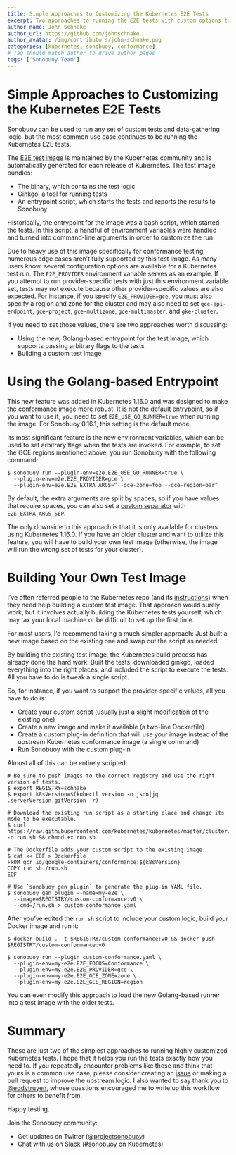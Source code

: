 ```yaml
---
title: Simple Approaches to Customizing the Kubernetes E2E Tests
excerpt: Two approaches to running the E2E tests with custom options to support your workflow.
author_name: John Schnake
author_url: https://github.com/johnschnake
author_avatar: /img/contributors/john-schnake.png
categories: [kubernetes, sonobuoy, conformance]
# Tag should match author to drive author pages
tags: ['Sonobuoy Team']
---
```


# Simple Approaches to Customizing the Kubernetes E2E Tests

Sonobuoy can be used to run any set of custom tests and data-gathering logic, but the most common use case continues to be running the Kubernetes E2E tests.

The [E2E test image](https://github.com/kubernetes/kubernetes/tree/master/cluster/images/conformance) is maintained by the Kubernetes community and is automatically generated for each release of Kubernetes. The test image bundles:

- The binary, which contains the test logic
- Ginkgo, a tool for running tests
- An entrypoint script, which starts the tests and reports the results to Sonobuoy

Historically, the entrypoint for the image was a bash script, which started the tests. In this script, a handful of environment variables were handled and turned into command-line arguments in order to customize the run.

Due to heavy use of this image specifically for conformance testing, numerous edge cases aren’t fully supported by this test image. As many users know, several configuration options are available for a Kubernetes test run. The `E2E_PROVIDER` environment variable serves as an example. If you attempt to run provider-specific tests with just this environment variable set, tests may not execute because other provider-specific values are also expected. For instance,  if you specify `E2E_PROVIDER=gce`, you must also specify a region and zone for the cluster and may also need to set `gce-api-endpoint`, `gce-project`, `gce-multizone`, `gce-multimaster`, and `gke-cluster`.

If you need to set those values, there are two approaches worth discussing:

- Using the new, Golang-based entrypoint for the test image, which supports passing arbitrary flags to the tests
- Building a custom test image

# Using the Golang-based Entrypoint

This new feature was added in Kubernetes 1.16.0 and was designed to make the conformance image more robust. It is not the default entrypoint, so if you want to use it, you need to set `E2E_USE_GO_RUNNER=true` when running the image. For Sonobuoy 0.16.1, this setting is the default mode.

Its most significant feature is the new environment variables, which can be used to set arbitrary flags when  the tests are invoked. For example, to set the GCE regions mentioned above, you run Sonobuoy with the following command:

```
$ sonobuoy run --plugin-env=e2e.E2E_USE_GO_RUNNER=true \
  --plugin-env=e2e.E2E_PROVIDER=gce \
  --plugin-env=e2e.E2E_EXTRA_ARGS=”--gce-zone=foo --gce-region=bar”
```

By default, the extra arguments are split by spaces, so if you have values that require spaces, you can also set a [custom separator](https://github.com/kubernetes/kubernetes/blob/master/cluster/images/conformance/go-runner/cmd_test.go#L101-L110) with `E2E_EXTRA_ARGS_SEP`.

The only downside to this approach is that it is only available for clusters using Kubernetes 1.16.0. If you have an older cluster and want to utilize this feature, you will have to build your own test image (otherwise, the image will run the wrong set of tests for your cluster).

# Building Your Own Test Image

I’ve often referred people to the Kubernetes repo (and its [instructions](https://github.com/kubernetes/kubernetes/tree/master/cluster/images/conformance#how-to-release-by-hand)) when they need help building a custom test image.  That approach would surely work, but it involves actually building the Kubernetes tests yourself, which may tax your local machine or be difficult to set up the first time.

For most users, I’d recommend taking a much simpler approach: Just built a new image based on the existing one and swap out the script as needed.

By building the existing test image, the Kubernetes build process has already done the hard work: Built the tests, downloaded ginkgo, loaded everything into the right places, and included the script to execute the tests. All you have to do is tweak a single script.

So, for instance, if you want to support the provider-specific values, all you have to do is:

- Create your custom script (usually just a slight modification of the existing one)
- Create a new image and make it available (a two-line Dockerfile)
- Create a custom plug-in definition that will use your image instead of the upstream Kubernetes conformance image (a single command)
- Run Sonobuoy with the custom plug-in

Almost all of this can be entirely scripted:

```
# Be sure to push images to the correct registry and use the right version of tests.
$ export REGISTRY=schnake
$ export k8sVersion=$(kubectl version -o json|jq .serverVersion.gitVersion -r) 

# Download the existing run script as a starting place and change its mode to be executable.
$ curl https://raw.githubusercontent.com/kubernetes/kubernetes/master/cluster/images/conformance/run_e2e.sh -o run.sh && chmod +x run.sh

# The Dockerfile adds your custom script to the existing image.
$ cat << EOF > Dockerfile
FROM gcr.io/google-containers/conformance:${k8sVersion}
COPY run.sh /run.sh
EOF

# Use `sonobuoy gen plugin` to generate the plug-in YAML file.
$ sonobuoy gen plugin --name=my-e2e \
  --image=$REGISTRY/custom-conformance:v0 \
  --cmd=/run.sh > custom-conformance.yaml
```

After you’ve edited the `run.sh` script to include your custom logic, build your Docker image and run it:

```
$ docker build . -t $REGISTRY/custom-conformance:v0 && docker push $REGISTRY/custom-conformance:v0

$ sonobuoy run --plugin custom-conformance.yaml \
  --plugin-env=my-e2e.E2E_FOCUS=Conformance \
  --plugin-env=my-e2e.E2E_PROVIDER=gce \
  --plugin-env=my-e2e.E2E_GCE_ZONE=zone \
  --plugin-env=my-e2e.E2E_GCE_REGION=region
```

You can even modify this approach to load the new Golang-based runner into a test image with the older tests.

# Summary

These are just two of the simplest approaches to running highly customized Kubernetes tests. I hope that it helps you run the tests exactly how you need to. If you repeatedly encounter problems like these and think that yours is a common use case, please consider creating an [issue](https://github.com/kubernetes/kubernetes/issues/new/choose) or making a pull request to improve the upstream logic. I also wanted to say thank you to [@eddytruyen](https://github.com/eddytruyen), whose questions encouraged me to write up this workflow for others to benefit from.

Happy testing.

Join the Sonobuoy community:

- Get updates on Twitter ([@projectsonobuoy](https://twitter.com/projectsonobuoy))
- Chat with us on Slack ([#sonobuoy](https://kubernetes.slack.com/messages/sonobuoy) on Kubernetes)
